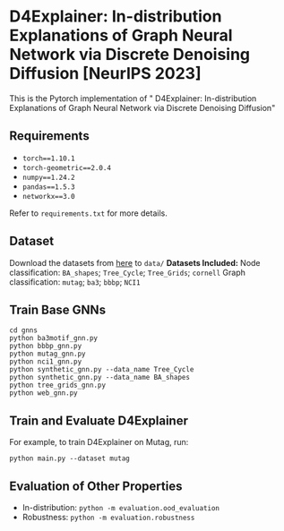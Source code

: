 # D4Explainer: In-distribution Explanations of Graph Neural Network via Discrete Denoising Diffusion [NeurIPS 2023]
This is the Pytorch implementation of " D4Explainer: In-distribution Explanations of Graph Neural Network via Discrete Denoising Diffusion"
## Requirements

- `torch==1.10.1`
- `torch-geometric==2.0.4`
- `numpy==1.24.2`
- `pandas==1.5.3`
- `networkx==3.0`

Refer to `requirements.txt` for more details.


## Dataset

Download the datasets from [here](https://drive.google.com/drive/folders/1pwmeST3zBcSC34KbAL_Wvi-cFtufAOCE?usp=sharing) to `data/`
**Datasets Included:**
Node classification: `BA_shapes`; `Tree_Cycle`; `Tree_Grids`; `cornell`
Graph classification: `mutag`; `ba3`; `bbbp`; `NCI1`

## Train Base GNNs
```
cd gnns
python ba3motif_gnn.py
python bbbp_gnn.py
python mutag_gnn.py
python nci1_gnn.py
python synthetic_gnn.py --data_name Tree_Cycle
python synthetic_gnn.py --data_name BA_shapes
python tree_grids_gnn.py
python web_gnn.py
```


## Train and Evaluate D4Explainer
For example, to train D4Explainer on Mutag, run:
```
python main.py --dataset mutag
```


## Evaluation of Other Properties

- In-distribution: `python -m evaluation.ood_evaluation`
- Robustness: `python -m evaluation.robustness`


